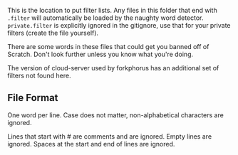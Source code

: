This is the location to put filter lists. Any files in this folder that end with `.filter` will automatically be loaded by the naughty word detector. `private.filter` is explicitly ignored in the gitignore, use that for your private filters (create the file yourself).

There are some words in these files that could get you banned off of Scratch. Don't look further unless you know what you're doing.

The version of cloud-server used by forkphorus has an additional set of filters not found here.

## File Format

One word per line. Case does not matter, non-alphabetical characters are ignored.

Lines that start with # are comments and are ignored. Empty lines are ignored. Spaces at the start and end of lines are ignored.
